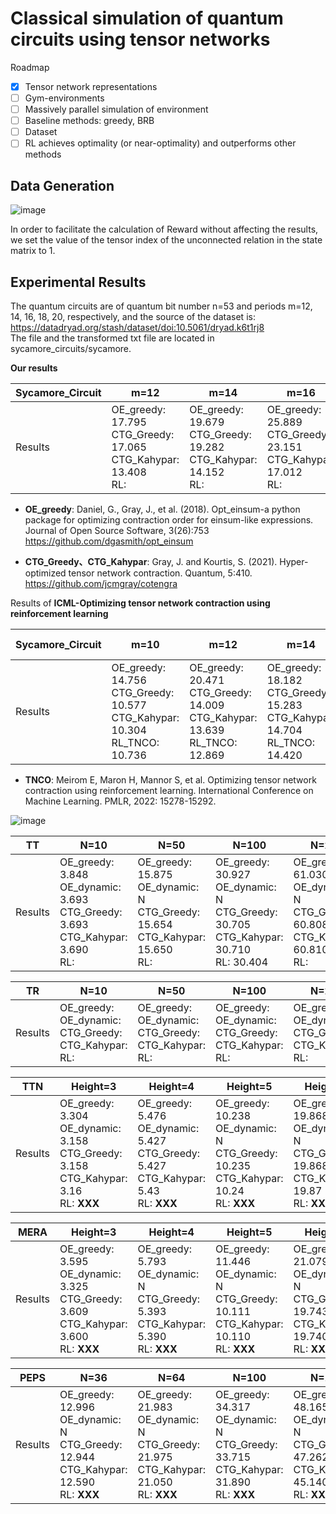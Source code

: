 # Classical simulation of quantum circuits using tensor networks

Roadmap
- [x] Tensor network representations
- [ ] Gym-environments
- [ ] Massively parallel simulation of environment
- [ ] Baseline methods: greedy, BRB
- [ ] Dataset
- [ ] RL achieves optimality (or near-optimality) and outperforms other methods

## Data Generation

![image](https://user-images.githubusercontent.com/75991833/218404111-e23e9e9b-c2ac-4648-aa04-9a7208fa7693.png)

In order to facilitate the calculation of Reward without affecting the results, we set the value of the tensor index of the unconnected relation in the state matrix to 1.

## Experimental Results

The quantum circuits are of quantum bit number n=53 and periods m=12, 14, 16, 18, 20, respectively, and the source of the dataset is: https://datadryad.org/stash/dataset/doi:10.5061/dryad.k6t1rj8                                                                                                                                          
The file and the transformed txt file are located in sycamore_circuits/sycamore.

**Our results**

|Sycamore_Circuit|m=12|m=14|m=16|m=18|m=20|
|-------|------- | -----|------ |------ |------ |
|Results|OE_greedy: 17.795<br>CTG_Greedy: 17.065<br>CTG_Kahypar: 13.408<br>RL:|OE_greedy: 19.679<br>CTG_Greedy: 19.282<br>CTG_Kahypar: 14.152<br>RL:|OE_greedy: 25.889<br>CTG_Greedy: 23.151<br>CTG_Kahypar: 17.012<br>RL:|OE_greedy: 26.793<br>CTG_Greedy: 23.570<br>CTG_Kahypar: 17.684<br>RL:|OE_greedy: 26.491<br>CTG_Greedy: 25.623<br>CTG_Kahypar: 18.826<br>RL: **17.078**|

- **OE_greedy**: Daniel, G., Gray, J., et al. (2018). Opt\_einsum-a python package for optimizing contraction order for einsum-like expressions. Journal of Open Source Software, 3(26):753
https://github.com/dgasmith/opt_einsum

- **CTG_Greedy、CTG_Kahypar**: Gray, J. and Kourtis, S. (2021). Hyper-optimized tensor network contraction. Quantum, 5:410.
https://github.com/jcmgray/cotengra

Results of **ICML-Optimizing tensor network contraction using reinforcement learning**

|Sycamore_Circuit|m=10|m=12|m=14|m=16(Not-Giving)|m=18(Not-Giving)|m=20|
|-------| ----|------- | -----|------ |------ |------ |
|Results|OE_greedy: 14.756<br>CTG_Greedy: 10.577<br>CTG_Kahypar: 10.304<br>RL_TNCO: 10.736|OE_greedy: 20.471<br>CTG_Greedy: 14.009<br>CTG_Kahypar: 13.639<br>RL_TNCO: 12.869|OE_greedy: 18.182<br>CTG_Greedy: 15.283<br>CTG_Kahypar: 14.704<br>RL_TNCO: 14.420|OE_greedy: <br>CTG_Greedy: <br>CTG_Kahypar: <br>RL_TNCO: |OE_greedy: <br>CTG_Greedy: <br>CTG_Kahypar: <br>RL_TNCO: |OE_greedy: 31.310<br>CTG_Greedy: 18.934<br>CTG_Kahypar: 18.765<br>RL_TNCO: 18.544|

- **TNCO**: Meirom E, Maron H, Mannor S, et al. Optimizing tensor network contraction using reinforcement learning. International Conference on Machine Learning. PMLR, 2022: 15278-15292.

![image](https://user-images.githubusercontent.com/75991833/227595309-a341713d-0247-4f3b-a12b-d94ac74af351.png)


|TT|N=10|N=50|N=100|N=200|N=400|N=600|N=800|N=1000|N=1500|N=2000|
|-------| ----|------- | -----|------| ----|------- | -----|------ | -----|------ |
|Results|OE_greedy: 3.848<br>OE_dynamic: 3.693<br>CTG_Greedy: 3.693<br>CTG_Kahypar: 3.690<br>RL: |OE_greedy: 15.875<br>OE_dynamic: N<br>CTG_Greedy: 15.654 <br>CTG_Kahypar: 15.650<br>RL: |OE_greedy: 30.927<br>OE_dynamic: N<br>CTG_Greedy: 30.705<br>CTG_Kahypar: 30.710<br>RL: 30.404|OE_greedy: 61.030<br>OE_dynamic: N<br>CTG_Greedy: 60.808<br>CTG_Kahypar: 60.810<br>RL: |OE_greedy: 121.236<br>OE_dynamic: N<br>CTG_Greedy: 121.014<br>CTG_Kahypar: 121.010<br>RL: |OE_greedy:  181.442<br>OE_dynamic: N<br>CTG_Greedy: 181.220<br>CTG_Kahypar: 181.220<br>RL: |OE_greedy: 241.648<br>OE_dynamic: N<br>CTG_Greedy: 241.426<br>CTG_Kahypar: 241.430<br>RL: |OE_greedy: 301.854<br>OE_dynamic: N<br>CTG_Greedy: 301.632<br>CTG_Kahypar: 301.630<br>RL: |OE_greedy: N<br>OE_dynamic: N<br>CTG_Greedy: N<br>CTG_Kahypar: 452.150<br>RL: |OE_greedy: N<br>OE_dynamic: N<br>CTG_Greedy: N<br>CTG_Kahypar: 602.660<br>RL: |

|TR|N=10|N=50|N=100|N=200|N=400|N=600|N=800|N=1000|N=1500|N=2000|
|-------| ----|------- | -----|------| ----|------- | -----|------ | -----|------ |
|Results|OE_greedy: <br>OE_dynamic: <br>CTG_Greedy: <br>CTG_Kahypar: <br>RL: |OE_greedy: <br>OE_dynamic: <br>CTG_Greedy: <br>CTG_Kahypar: <br>RL: |OE_greedy: <br>OE_dynamic: <br>CTG_Greedy: <br>CTG_Kahypar: <br>RL: |OE_greedy: <br>OE_dynamic: <br>CTG_Greedy: <br>CTG_Kahypar: <br>RL: |OE_greedy: <br>OE_dynamic: <br>CTG_Greedy: <br>CTG_Kahypar: <br>RL: |OE_greedy: <br>OE_dynamic: <br>CTG_Greedy: <br>CTG_Kahypar: <br>RL: |OE_greedy: <br>OE_dynamic: <br>CTG_Greedy: <br>CTG_Kahypar: <br>RL: |OE_greedy: <br>OE_dynamic: <br>CTG_Greedy: <br>CTG_Kahypar: <br>RL: |OE_greedy: <br>OE_dynamic: <br>CTG_Greedy: <br>CTG_Kahypar: <br>RL: |OE_greedy: <br>OE_dynamic: <br>CTG_Greedy: <br>CTG_Kahypar: <br>RL: |



|TTN|Height=3|Height=4|Height=5|Height=6|Height=7|Height=8|Height=9|Height=10|
|-------| ----|------- | -----|------ |------ |------ |------ |------ |
|Results|OE_greedy: 3.304<br>OE_dynamic: 3.158<br>CTG_Greedy: 3.158<br>CTG_Kahypar: 3.16<br>RL: **XXX**|OE_greedy: 5.476<br>OE_dynamic: 5.427<br>CTG_Greedy: 5.427<br>CTG_Kahypar: 5.43<br>RL: **XXX**|OE_greedy: 10.238<br>OE_dynamic: N<br>CTG_Greedy: 10.235<br>CTG_Kahypar: 10.24<br>RL: **XXX**|OE_greedy: 19.868<br>OE_dynamic: N<br>CTG_Greedy: 19.868<br>CTG_Kahypar: 19.87<br>RL: **XXX**|OE_greedy: 39.134<br>OE_dynamic: N<br>CTG_Greedy: 39.134<br>CTG_Kahypar: 39.13<br>RL: **XXX**|OE_greedy: 77.666<br>OE_dynamic: N<br>CTG_Greedy: 77.666<br>CTG_Kahypar: 77.67<br>RL: **XXX**|OE_greedy: 154.729<br>OE_dynamic: N<br>CTG_Greedy: 154.729<br>CTG_Kahypar: 154.730<br>RL: **XXX**|OE_greedy: N<br>OE_dynamic: N<br>CTG_Greedy: N<br>CTG_Kahypar: 308.860<br>RL: **XXX**|



|MERA|Height=3|Height=4|Height=5|Height=6|Height=7|Height=8|Height=9|Height=10|
|-------| ----|------- | -----|------ |------ |------ |------ |------ |
|Results|OE_greedy: 3.595<br>OE_dynamic: 3.325<br>CTG_Greedy: 3.609<br>CTG_Kahypar: 3.600<br>RL: **XXX**|OE_greedy: 5.793<br>OE_dynamic: N<br>CTG_Greedy: 5.393<br>CTG_Kahypar: 5.390<br>RL: **XXX**|OE_greedy: 11.446<br>OE_dynamic: N<br>CTG_Greedy: 10.111<br>CTG_Kahypar: 10.110<br>RL: **XXX**|OE_greedy: 21.079<br>OE_dynamic: N<br>CTG_Greedy: 19.743<br>CTG_Kahypar: 19.740<br>RL: **XXX**|OE_greedy: 39.009<br>OE_dynamic: N<br>CTG_Greedy: 39.009<br>CTG_Kahypar: 39.010<br>RL: **XXX**|OE_greedy: 77.541<br>OE_dynamic: N<br>CTG_Greedy: 77.541<br>CTG_Kahypar: 77.540<br>RL: **XXX**|OE_greedy: 154.604<br>OE_dynamic: N<br>CTG_Greedy: 154.604<br>CTG_Kahypar: 154.600<br>RL: **XXX**|OE_greedy: N<br>OE_dynamic: N<br>CTG_Greedy: N<br>CTG_Kahypar: 308.730<br>RL: **XXX**|

|PEPS|N=36|N=64|N=100|N=144|N=196|N=256|
|-------| ----|------- | -----|------ |------ |------ |
|Results|OE_greedy: 12.996<br>OE_dynamic: N<br>CTG_Greedy: 12.944<br>CTG_Kahypar: 12.590<br>RL: **XXX**|OE_greedy: 21.983<br>OE_dynamic: N<br>CTG_Greedy: 21.975<br>CTG_Kahypar: 21.050<br>RL: **XXX**|OE_greedy: 34.317<br>OE_dynamic: N<br>CTG_Greedy: 33.715<br>CTG_Kahypar: 31.890<br>RL: **XXX**|OE_greedy: 48.165<br>OE_dynamic: N<br>CTG_Greedy: 47.262<br>CTG_Kahypar: 45.140<br>RL: **XXX**|OE_greedy: 64.420<br>OE_dynamic: N<br>CTG_Greedy: 64.420<br>CTG_Kahypar: 60.790<br>RL: **XXX**|OE_greedy: 83.084<br>OE_dynamic: N<br>CTG_Greedy: 82.783<br>CTG_Kahypar: 78.850<br>RL: **XXX**|


